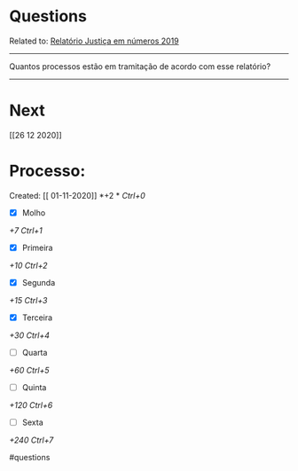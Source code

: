 # Questions
Related to: [Relatório Justiça em números 2019](Relat%C3%B3rio%20Justi%C3%A7a%20em%20n%C3%BAmeros%202019.md)

---

Quantos processos estão em tramitação de acordo com esse relatório?

---
# Next
[[26 12 2020]]
# Processo:
Created: [[ 01-11-2020]]
*+2 *  *Ctrl+0*
- [x] Molho  

*+7*  *Ctrl+1*

- [x] Primeira 

*+10*  *Ctrl+2*

- [x] Segunda

*+15*  *Ctrl+3*

- [x] Terceira 

*+30*  *Ctrl+4*

- [ ] Quarta 

*+60*  *Ctrl+5*

- [ ] Quinta 

*+120*  *Ctrl+6*

- [ ] Sexta 

*+240*  *Ctrl+7*


#questions